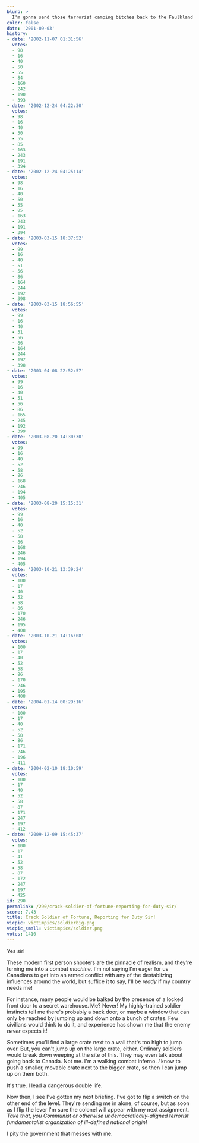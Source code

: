 ```yaml
---
blurb: >
  I'm gonna send those terrorist camping bitches back to the Faulkland Islands!
color: false
date: '2001-09-03'
history:
- date: '2002-11-07 01:31:56'
  votes:
  - 98
  - 16
  - 40
  - 50
  - 55
  - 84
  - 160
  - 242
  - 190
  - 393
- date: '2002-12-24 04:22:30'
  votes:
  - 98
  - 16
  - 40
  - 50
  - 55
  - 85
  - 163
  - 243
  - 191
  - 394
- date: '2002-12-24 04:25:14'
  votes:
  - 98
  - 16
  - 40
  - 50
  - 55
  - 85
  - 163
  - 243
  - 191
  - 394
- date: '2003-03-15 18:37:52'
  votes:
  - 99
  - 16
  - 40
  - 51
  - 56
  - 86
  - 164
  - 244
  - 192
  - 398
- date: '2003-03-15 18:56:55'
  votes:
  - 99
  - 16
  - 40
  - 51
  - 56
  - 86
  - 164
  - 244
  - 192
  - 398
- date: '2003-04-08 22:52:57'
  votes:
  - 99
  - 16
  - 40
  - 51
  - 56
  - 86
  - 165
  - 245
  - 192
  - 399
- date: '2003-08-20 14:30:30'
  votes:
  - 99
  - 16
  - 40
  - 52
  - 58
  - 86
  - 168
  - 246
  - 194
  - 405
- date: '2003-08-20 15:15:31'
  votes:
  - 99
  - 16
  - 40
  - 52
  - 58
  - 86
  - 168
  - 246
  - 194
  - 405
- date: '2003-10-21 13:39:24'
  votes:
  - 100
  - 17
  - 40
  - 52
  - 58
  - 86
  - 170
  - 246
  - 195
  - 408
- date: '2003-10-21 14:16:08'
  votes:
  - 100
  - 17
  - 40
  - 52
  - 58
  - 86
  - 170
  - 246
  - 195
  - 408
- date: '2004-01-14 00:29:16'
  votes:
  - 100
  - 17
  - 40
  - 52
  - 58
  - 86
  - 171
  - 246
  - 196
  - 411
- date: '2004-02-10 18:10:59'
  votes:
  - 100
  - 17
  - 40
  - 52
  - 58
  - 87
  - 171
  - 247
  - 197
  - 412
- date: '2009-12-09 15:45:37'
  votes:
  - 100
  - 17
  - 41
  - 52
  - 58
  - 87
  - 172
  - 247
  - 197
  - 425
id: 290
permalink: /290/crack-soldier-of-fortune-reporting-for-duty-sir/
score: 7.43
title: Crack Soldier of Fortune, Reporting for Duty Sir!
vicpic: victimpics/soldierbig.png
vicpic_small: victimpics/soldier.png
votes: 1410
---
```


Yes sir!

These modern first person shooters are the pinnacle of realism, and
they're turning me into a combat *machine*. I'm not saying I'm eager for
us Canadians to get into an armed conflict with any of the destablizing
influences around the world, but suffice it to say, I'll be *ready* if
my country needs me!

For instance, many people would be balked by the presence of a locked
front door to a secret warehouse. Me? Never! My highly-trained soldier
instincts tell me there's probably a back door, or maybe a window that
can only be reached by jumping up and down onto a bunch of crates. Few
civilians would think to do it, and experience has shown me that the
enemy *never* expects it!

Sometimes you'll find a large crate next to a wall that's too high to
jump over. But, you can't jump up on the large crate, either. Ordinary
soldiers would break down weeping at the site of this. They may even
talk about going back to Canada. Not me. I'm a walking combat inferno.
*I* know to push a smaller, movable crate next to the bigger crate, so
then I can jump up on them both.

It's true. I lead a dangerous double life.

Now then, I see I've gotten my next briefing. I've got to flip a switch
on the other end of the level. They're sending me in alone, of course,
but as soon as I flip the lever I'm sure the colonel will appear with my
next assignment. *Take that, you Communist or otherwise
undemocratically-aligned terrorist fundamentalist organization of
ill-defined national origin!*

I pity the government that messes with me.